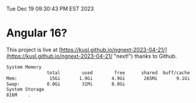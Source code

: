 Tue Dec 19 09:30:43 PM EST 2023

# Angular 16?


This project is live at [https://kusl.github.io/ngnext-2023-04-21/](https://kusl.github.io/ngnext-2023-04-21/ "next!") thanks to Github.

```bash
System Memory
               total        used        free      shared  buff/cache   available
Mem:            15Gi       1.9Gi       4.9Gi       265Mi       9.1Gi        13Gi
Swap:          8.0Gi        31Mi       8.0Gi
System Storage
816M	.
```
```bash
